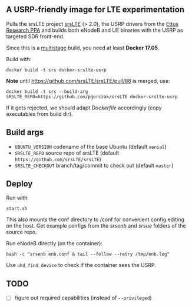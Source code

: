 ## A USRP-friendly image for LTE experimentation

Pulls the srsLTE project [srsLTE] (> 2.0), the USRP drivers from the [Ettus
Research PPA] and builds both eNodeB and UE binaries with the USRP as targeted
SDR front-end.

Since this is a [multistage] build, you need at least **Docker 17.05**.

Build with:

    docker build -t srs docker-srslte-usrp

**Note** until https://github.com/srsLTE/srsLTE/pull/88 is merged, use:

    docker build -t srs --build-arg SRSLTE_REPO=https://github.com/pgorczak/srsLTE docker-srslte-usrp

If it gets rejected, we should adapt *Dockerfile* accordingly (copy executables
from build dir).

## Build args

* `UBUNTU_VERSION` codename of the base Ubuntu (default `xenial`)
* `SRSLTE_REPO` source repo of srsLTE (default
  `https://github.com/srsLTE/srsLTE`)
* `SRSLTE_CHECKOUT` branch/tag/commit to check out (default `master`)

## Deploy

Run with:

    start.sh

This also mounts the conf directory to /conf for convenient config editing on
the host. Get example configs from the *srsenb* and *srsue* folders of the
source repo.

Run eNodeB directly (on the container):

    bash -c "srsenb enb.conf & tail --follow --retry /tmp/enb.log"

Use `uhd_find_device` to check if the container sees the USRP.

## TODO
- [ ] figure out required capabilities (instead of `--privileged`)


[srsLTE]: https://github.com/srslte/srslte
[Ettus Research PPA]: https://launchpad.net/~ettusresearch/+archive/ubuntu/uhd
[multistage]: https://docs.docker.com/engine/userguide/eng-image/multistage-build/
